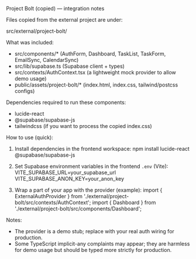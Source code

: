 Project Bolt (copied) — integration notes

Files copied from the external project are under:

  src/external/project-bolt/

What was included:
- src/components/* (AuthForm, Dashboard, TaskList, TaskForm, EmailSync, CalendarSync)
- src/lib/supabase.ts (Supabase client + types)
- src/contexts/AuthContext.tsx (a lightweight mock provider to allow demo usage)
- public/assets/project-bolt/* (index.html, index.css, tailwind/postcss configs)

Dependencies required to run these components:
- lucide-react
- @supabase/supabase-js
- tailwindcss (if you want to process the copied index.css)

How to use (quick):
1. Install dependencies in the frontend workspace:
   npm install lucide-react @supabase/supabase-js

2. Set Supabase environment variables in the frontend `.env` (Vite):
   VITE_SUPABASE_URL=your_supabase_url
   VITE_SUPABASE_ANON_KEY=your_anon_key

3. Wrap a part of your app with the provider (example):
   import { ExternalAuthProvider } from './external/project-bolt/src/contexts/AuthContext';
   import { Dashboard } from './external/project-bolt/src/components/Dashboard';

   <ExternalAuthProvider>
     <Dashboard />
   </ExternalAuthProvider>

Notes:
- The provider is a demo stub; replace with your real auth wiring for production.
- Some TypeScript implicit-any complaints may appear; they are harmless for demo usage but should be typed more strictly for production.
